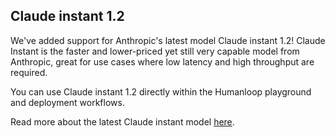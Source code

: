 ## Claude instant 1.2

We've added support for Anthropic's latest model Claude instant 1.2! Claude Instant is the faster and lower-priced yet still very capable model from Anthropic, great for use cases where low latency and high throughput are required. 

You can use Claude instant 1.2 directly within the Humanloop playground and deployment workflows.

Read more about the latest Claude instant model [here](https://www.anthropic.com/index/releasing-claude-instant-1-2).